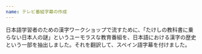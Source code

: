 ```yaml
---
name: テレビ番組字幕の作成
---
```


日本語学習者のための漢字ワークショップで流すために、「たけしの教科書に乗らない日本人の謎」というユーモラスな教育番組を、日本語における漢字の歴史という一部を抽出しました。それを翻訳して、スペイン語字幕を付けました。
